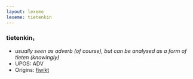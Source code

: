 ```yaml
---
layout: lexeme
lexeme: tietenkin
---
```


###  tietenkin₁

* _usually seen as adverb (of course), but can be analysed as a form of *tieten* (knowingly)_
* UPOS:  ADV
* Origins: [fiwikt](https://fi.wiktionary.org/wiki/tietenkin) 

